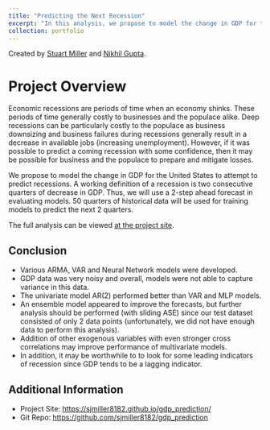 ```yaml
---
title: "Predicting the Next Recession"
excerpt: "In this analysis, we propose to model the change in GDP for the United States to attempt to predict recessions.<br/><img src='/images/portfolio/gdp_realization.png'>"
collection: portfolio
---
```


Created by [Stuart Miller](https://github.com/sjmiller8182) and
[Nikhil Gupta](https://github.com/ngupta23).

# Project Overview

Economic recessions are periods of time when an economy shinks.
These periods of time generally costly to businesses and the populace alike.
Deep recessions can be particularly costly to the populace as business downsizing and business failures during recessions generally result in a decrease in available jobs (increasing unemployment).
However, if it was possible to predict a coming recession with some confidence, then it may be possible for business and the populace to prepare and mitigate losses.

We propose to model the change in GDP for the United States to attempt to predict recessions.
A working definition of a recession is two consecutive quarters of decrease in GDP.
Thus, we will use a 2-step ahead forecast in evaluating models.
50 quarters of historical data will be used for training models to predict the next 2 quarters.

The full analysis can be viewed [at the project site](https://sjmiller8182.github.io/gdp_prediction/analysis/gdp_prediction_analysis.html).

## Conclusion

* Various ARMA, VAR and Neural Network models were developed.
* GDP data was very noisy and overall, models were not able to capture variance in this data.
* The univariate model AR(2) performed better than VAR and MLP models.
* An ensemble model appeared to improve the forecasts, but further analysis should be performed (with sliding ASE) since our test dataset consisted of only 2 data points (unfortunately, we did not have enough data to perform this analysis).
* Addition of other exogenous variables with even stronger cross correlations may improve performance of multivariate models.
* In addition, it may be worthwhile to to look for some leading indicators of recession since GDP tends to be a lagging indicator.

## Additional Information

* Project Site: https://sjmiller8182.github.io/gdp_prediction/
* Git Repo: https://github.com/sjmiller8182/gdp_prediction


